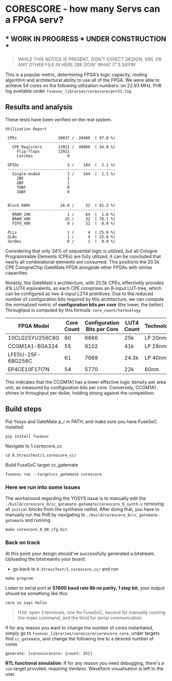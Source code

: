 # CORESCORE - how many Servs can a FPGA serv?
## * WORK IN PROGRESS * UNDER CONSTRUCTION *
> WHILE THIS NOTICE IS PRESENT, DON'T EXPECT DESIGN, SIM, OR ANY OTHER FILE IN HERE 2BE DOIN' WHAT IT'S SAYIN'

This is a popular metric, determining FPGA's logic capacity, routing algortihm and architectural ability to use all of the FPGA. We were able to achieve 54 cores on the following utilization numbers: on 22.93 MHz. PnR log avaliable under `fusesoc_libraries/corescore/pnr51.log`

## Results and analysis
These tests have been verified on the real system.
```
Utilization Report

 CPEs                  20037 /  20480  ( 97.8 %)
 -----------------------------------------------
   CPE Registers       13921 /  40960  ( 34.0 %)
     Flip-flops        13921
     Latches               0

 GPIOs                     3 /    144  (  2.1 %)
 -----------------------------------------------
   Single-ended            3 /    144  (  2.1 %)
     IBF                   2
     OBF                   1
     TOBF                  0
     IOBF                  0


 Block RAMs             26.0 /     32  ( 81.3 %)
 -----------------------------------------------
   BRAM_20K                1 /     64  (  1.6 %)
   BRAM_40K               25 /     32  ( 78.1 %)
   FIFO_40K                0 /     32  (  0.0 %)

 PLLs                      1 /      4  ( 25.0 %)
 GLBs                      1 /      4  ( 25.0 %)
 SerDes                    0 /      1  (  0.0 %)
```

Considering that only 34% of sequential logic is utilized, but all Cologne Programmable Elements (CPEs) are fully utilized, it can be concluded that nearly all combinatorial elements are consumed. This positions the 20.5k CPE CologneChip GateMate FPGA alongside other FPGAs with similar capacities. 


Notably, the GateMate's architecture, with 20.5k CPEs, effectively provides 41k LUT4 equivalents, as each CPE comprises an 8-input LUT-tree, which can be configured as two 4-input L2T4 primitives. Due to the reduced number of configuration bits required by this architecture, we can compute the normalized metric of **configuration bits per core** (the lower, the better). Throughput is computed by this formula: `core_count/technology`

| FPGA Model         | Core Count | Configuration Bits per Core | LUT4 Count | Technology | Throughput |
|--------------------|-----------|-----------------------------|------------|------------|-------------|
| 10CL025YU256C8G   | 60        | 6666                        | 25k          | LP 20nm    | 3        |
| CCGM1A1-BGA324    | 55        | 9102                        | 41k        | LP 28nm    |    1.964     |
| LFE5U-25F-6BG256C | 61        | 7069                        | 24.3k      | LP 40nm    | 1.525        |
| EP4CE10F17I7N     | 54        | 5770                        | 22k       | 60nm       | 0.9        |

This indicates that the CCGM1A1 has a lower effective logic density per area unit, as measured by configuration bits per core. Conversely, CCGM1A1 shines in throughput per dollar, holding strong against the competition.

## Build steps
Put Yosys and GateMate p_r in PATH, and make sure you have FuseSoC installed:
```
pip install fusesoc
```
Navigate to 1.corescore_cc
```
cd 8.StressTest/1.corescore_cc/
```
Build FuseSoC target cc_gatemate
```
fusesoc run --target=cc_gatemate corescore
```
### **Here we run into some issues**
The workaround regarding the YOSYS issue is to manually edit the `./build/corescore_0/cc_gatemate-gatemate/corescore_0_synth.v` removing all `initial` blocks from the synthesis netlist. After doing that, you have to manually run the PnR by navigating to `./build/corescore_0/cc_gatemate-gatemate` and running 
```
make corescore_0_00_cfg.bit
```
### **Back on track**

At this point your design should've successfully generated a bitstream. Uploading the bitstreamto your board: 
- go back to `8.StressTest/1.corescore_cc/` and run
```
make program
```
Listen to serial port at **57600 baud rate 8b no parity, 1 stop bit**, your output should be something like this:
```
core xx says hello
```

> Hint: open 3 terminals, one for FuseSoC, second for manually running the make command, and the third for serial communcation.

If for any reason you want to change the number of cores instantated, simply go to `fusesoc_libraries/corescore/corescore.core`, under targets find `cc_gatemate`, and change the following line to a desired number of cores
```
generate: [corescorecore: {count: 55}]
```
**RTL functional simulation**:
If for any reason you need debugging, there's a `sim` target provided, requiring Verilator. Waveform visualisation is left to the user.

